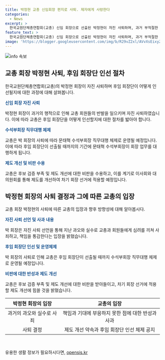 ```yaml
---
title: 박정현 교총 신임회장 편지로 사퇴. 제자에게 사랑한다
categories:
  - News
excerpt: >
  한국교원단체총연합회(교총) 신임 회장으로 선출된 박정현이 자진 사퇴하며, 과거 부적절한 행동에 대한 사과와 책임감을 표명했습니다. 박 회장은 과거 징계를 받은 사건을 인정하고 사퇴하며, 교총은 수석부회장이 직무대행을 맡아 운영될 예정이라고 밝혔습니다. 또한, 후보 검증 부족 문제에 대한 사과와 제도 개선을 약속했습니다. 사퇴 소식에 따라 교총은 책임과 기대에 부응하기 위해 반성하고, 교육 발전과 교권 보호에 힘쓰겠다는 뜻을 밝혔습니다.
feature_text: >
  한국교원단체총연합회(교총) 신임 회장으로 선출된 박정현이 자진 사퇴하며, 과거 부적절한 행동에 대한 사과와 책임감을 표명했습니다. 박 회장은 과거 징계를 받은 사건을 인정하고 사퇴하며, 교총은 수석부회장이 직무대행을 맡아 운영될 예정이라고 밝혔습니다. 또한, 후보 검증 부족 문제에 대한 사과와 제도 개선을 약속했습니다. 사퇴 소식에 따라 교총은 책임과 기대에 부응하기 위해 반성하고, 교육 발전과 교권 보호에 힘쓰겠다는 뜻을 밝혔습니다.
image: 'https://blogger.googleusercontent.com/img/b/R29vZ2xl/AVvXsEixyZcFfHzMRdzZMjFBmAUKJYCLCGyLL1o632UiGVXcaFdKo_bkvkuCioo0uUKlGfBVcT3P84aROyZIXSBEx3Aw5nCQ3pTgDom1WDC4m8eifvWiAmWEEVb4x6G_l8C0QH225ldMjyaFvpxGEBGNO37VmDTDMHGhJPq73UglMfDca1-0aw/s1600/blogspot.png'
---
```


<p><img src="https://blogger.googleusercontent.com/img/b/R29vZ2xl/AVvXsEixyZcFfHzMRdzZMjFBmAUKJYCLCGyLL1o632UiGVXcaFdKo_bkvkuCioo0uUKlGfBVcT3P84aROyZIXSBEx3Aw5nCQ3pTgDom1WDC4m8eifvWiAmWEEVb4x6G_l8C0QH225ldMjyaFvpxGEBGNO37VmDTDMHGhJPq73UglMfDca1-0aw/s1600/blogspot.png" alt="info 속보" /></p>

<h2 data-ke-size="size26">교총 회장 박정현 사퇴, 후임 회장단 인선 절차</h2>

<p data-ke-size="size16">한국교원단체총연합회(교총)의 박정현 회장이 자진 사퇴하며 후임 회장단이 어떻게 인선될지에 대한 과정에 대해 살펴봅니다.</p>

<p><b><span style="color: #1a5490;">신임 회장 자진 사퇴</span></b></p>

<p data-ke-size="size16">박정현 회장이 과거의 행적으로 인해 교총 회원들의 반발을 일으키며 자진 사퇴하였습니다. 이에 따라 교총은 후임 회장단을 어떻게 인선할지에 대한 절차를 밟아야 합니다.</p>

<p><b><span style="color: #1a5490;">수석부회장 직무대행 체제</span></b></p>

<p data-ke-size="size16">교총은 박 회장의 사퇴에 따라 문태혁 수석부회장 직무대행 체제로 운영될 예정입니다. 이에 따라 후임 회장단이 선출될 때까지의 기간에 문태혁 수석부회장이 회장 업무를 대행하게 됩니다.</p>

<p><b><span style="color: #1a5490;">제도 개선 및 비판 수용</span></b></p>

<p data-ke-size="size16">교총은 후보 검증 부족 및 제도 개선에 대한 비판을 수용하고, 이를 계기로 이사회와 대의원회를 통해 제도를 개선하여 차기 회장 선거에 적용할 예정입니다.</p>

<h2 data-ke-size="size26">박정현 회장의 사퇴 결정과 그에 따른 교총의 입장</h2>

<p data-ke-size="size16">교총 회장 박정현의 사퇴에 따른 교총의 입장과 향후 방향성에 대해 알아봅시다.</p>

<p><b><span style="color: #1a5490;">자진 사퇴 선언 및 사과 내용</span></b></p>

<p data-ke-size="size16">박 회장은 자진 사퇴 선언을 통해 지난 과오와 실수로 교총과 회원들에게 심려를 끼쳐 사죄하고, 책임을 통감한다는 입장을 밝혔습니다.</p>

<p><b><span style="color: #1a5490;">후임 회장단 인선 및 운영체제</span></b></p>

<p data-ke-size="size16">박 회장의 사퇴로 인해 교총은 후임 회장단이 선출될 때까지 수석부회장 직무대행 체제로 운영될 예정입니다.</p>

<p><b><span style="color: #1a5490;">비판에 대한 반성과 제도 개선</span></b></p>

<p data-ke-size="size16">교총은 후보 검증 부족 및 제도 개선에 대한 비판을 받아들이고, 차기 회장 선거에 적용할 제도 개선에 힘쓸 것을 밝혔습니다.</p>

<table>
    <thead>
        <tr>
            <th style="text-align: center; height: 17px;"><b>박정현 회장의 입장</b></th>
            <th style="text-align: center; height: 17px;"><b>교총의 입장</b></th>
        </tr>
    </thead>
    <tbody>
        <tr>
            <td style="text-align: center; height: 17px;">과거의 과오와 실수로 사죄</td>
            <td style="text-align: center; height: 17px;">책임과 기대에 부응하지 못한 점에 대한 반성과 사과</td>
        </tr>
        <tr>
            <td style="text-align: center; height: 17px;">사퇴 결정</td>
            <td style="text-align: center; height: 17px;">제도 개선 약속과 후임 회장단 인선 체제 공지</td>
        </tr>
    </tbody>
</table>

<p data-ke-size="size16">&nbsp;</p>
유용한 생활 정보가 필요하시다면, <a href="https://opensis.kr" rel="dofollow">opensis.kr</a>


